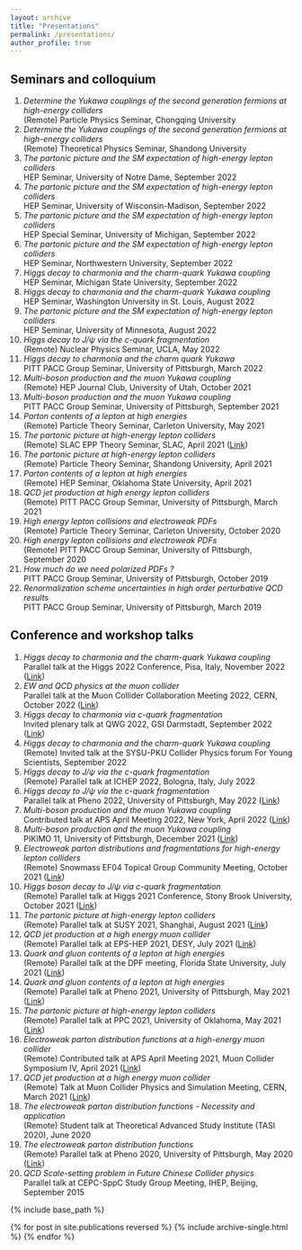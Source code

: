 ```yaml
---
layout: archive
title: "Presentations"
permalink: /presentations/
author_profile: true
---
```


## Seminars and colloquium
1. *Determine the Yukawa couplings of the second generation fermions at high-energy colliders*  
(Remote) Particle Physics Seminar, Chongqing University
1. *Determine the Yukawa couplings of the second generation fermions at high-energy colliders*  
(Remote) Theoretical Physics Seminar, Shandong University
1. *The partonic picture and the SM expectation of high-energy lepton colliders*  
HEP Seminar, University of Notre Dame, September 2022
1. *The partonic picture and the SM expectation of high-energy lepton colliders*  
HEP Seminar, University of Wisconsin-Madison, September 2022
1. *The partonic picture and the SM expectation of high-energy lepton colliders*  
HEP Special Seminar, University of Michigan, September 2022
1. *The partonic picture and the SM expectation of high-energy lepton colliders*  
HEP Seminar, Northwestern University, September 2022
1. *Higgs decay to charmonia and the charm-quark Yukawa coupling*  
HEP Seminar, Michigan State University, September 2022
1. *Higgs decay to charmonia and the charm-quark Yukawa coupling*  
HEP Seminar, Washington University in St. Louis, August 2022
1. *The partonic picture and the SM expectation of high-energy lepton colliders*  
HEP Seminar, University of Minnesota, August 2022
1. *Higgs decay to $J/\psi$ via the $c$-quark fragmentation*  
(Remote) Nuclear Physics Seminar, UCLA, May 2022
1. *Higgs decay to charmonia and the charm quark Yukawa*  
PITT PACC Group Seminar, University of Pittsburgh, March 2022
1. *Multi-boson production and the muon Yukawa coupling*  
(Remote) HEP Journal Club, University of Utah, October 2021
1. *Multi-boson production and the muon Yukawa coupling*  
PITT PACC Group Seminar, University of Pittsburgh, September 2021
1. *Parton contents of a lepton at high energies*  
(Remote) Particle Theory Seminar, Carleton University, May 2021
2. *The partonic picture at high-energy lepton colliders*  
(Remote) SLAC EPP Theory Seminar, SLAC, April 2021 ([Link](https://theory.slac.stanford.edu/events/epp-theory-seminar-yang-ma-university-pittsburgh-the-partonic-picture-high-energy-lepton))
3. *The partonic picture at high-energy lepton colliders*  
(Remote) Particle Theory Seminar, Shandong University, April 2021
4. *Parton contents of a lepton at high energies*  
(Remote) HEP Seminar, Oklahoma State University, April 2021
5. *QCD jet production at high energy lepton colliders*  
(Remote) PITT PACC Group Seminar, University of Pittsburgh, March 2021
6. *High energy lepton collisions and electroweak PDFs*  
(Remote) Particle Theory Seminar, Carleton University, October 2020
7. *High energy lepton collisions and electroweak PDFs*  
(Remote) PITT PACC Group Seminar, University of Pittsburgh, September 2020
8. *How much do we need polarized PDFs ?*  
PITT PACC Group Seminar, University of Pittsburgh, October 2019
9. *Renormalization scheme uncertainties in high order perturbative QCD results*  
PITT PACC Group Seminar, University of Pittsburgh, March 2019


## Conference and workshop talks
1. *Higgs decay to charmonia and the charm-quark Yukawa coupling*  
Parallel talk at the Higgs 2022 Conference, Pisa, Italy, November 2022 ([Link](https://indico.cern.ch/event/1086716/contributions/5056363/))
1. *EW and QCD physics at the muon collider*  
Parallel talk at the Muon Collider Collaboration Meeting 2022, CERN, October 2022 ([Link](https://indico.cern.ch/event/1175126/contributions/5025516/))
1. *Higgs decay to charmonia via $c$-quark fragmentation*  
Invited plenary talk at QWG 2022, GSI Darmstadt, September 2022 ([Link](https://indico.gsi.de/event/13128/contributions/65894/))
1. *Higgs decay to charmonia and the charm-quark Yukawa coupling*  
(Remote) Invited talk at the SYSU-PKU Collider Physics forum For Young Scientists, September 2022
1. *Higgs decay to $J/\psi$ via the $c$-quark fragmentation*  
(Remote) Parallel talk at ICHEP 2022, Bologna, Italy, July 2022
1. *Higgs decay to $J/\psi$ via the $c$-quark fragmentation*  
Parallel talk at Pheno 2022, University of Pittsburgh, May 2022 ([Link](https://indico.cern.ch/event/1089132/contributions/4853268/))
1. *Multi-boson production and the muon Yukawa coupling*  
Contributed talk at APS April Meeting 2022, New York, April 2022 ([Link](https://meetings.aps.org/Meeting/APR22/Session/W02.4))
1. *Multi-boson production and the muon Yukawa coupling*  
PIKIMO 11, University of Pittsburgh, December 2021 ([Link](https://indico.cern.ch/event/1091676/contributions/4637673/))
1. *Electroweak parton distributions and fragmentations for high-energy lepton colliders*  
(Remote) Snowmass EF04 Topical Group Community Meeting, October 2021 ([Link](https://indico.fnal.gov/event/50481/))
1. *Higgs boson decay to $J/\psi$ via $c$-quark fragmentation*  
(Remote) Parallel talk at Higgs 2021 Conference, Stony Brook University, October 2021 ([Link](https://indico.cern.ch/event/1030068/contributions/4512705/))
2. *The partonic picture at high-energy lepton colliders*  
(Remote) Parallel talk at SUSY 2021, Shanghai, August 2021 ([Link](https://indico.cern.ch/event/875077/contributions/4485459/))
3. *QCD jet production at a high energy muon collider*  
(Remote)  Parallel talk at EPS-HEP 2021, DESY, July 2021 ([Link](https://indico.desy.de/event/28202/contributions/105559/))
4. *Quark and gluon contents of a lepton at high energies*  
(Remote) Parallel talk at the DPF meeting, Florida State University, July 2021 ([Link](https://indico.cern.ch/event/1034469/contributions/4432688/))
5. *Quark and gluon contents of a lepton at high energies*  
(Remote) Parallel talk at Pheno 2021, University of Pittsburgh, May 2021 ([Link](https://indico.cern.ch/event/982783/contributions/4364720/))
6. *The partonic picture at high-energy lepton colliders*  
(Remote) Parallel talk at PPC 2021, University of Oklahoma, May 2021 ([Link](https://indico.cern.ch/event/822029/contributions/4305741/))
7. *Electroweak parton distribution functions at a high-energy muon collider*  
(Remote) Contributed talk at APS April Meeting 2021, Muon Collider Symposium IV, April 2021 ([Link](https://meetings.aps.org/Meeting/APR21/Session/Y07.7))
8. *QCD jet production at a high energy muon collider*  
(Remote) Talk at Muon Collider Physics and Simulation Meeting, CERN, March 2021 ([Link](https://indico.cern.ch/event/1019298/))
9. *The electroweak parton distribution functions - Necessity and application*  
(Remote) Student talk at Theoretical Advanced Study Institute (TASI 2020), June 2020
1. *The electroweak parton distribution functions*  
(Remote) Parallel talk at Pheno 2020, University of Pittsburgh, May 2020 ([Link](https://indico.cern.ch/event/858682/contributions/3837172/))
1. *QCD Scale-setting problem in Future Chinese Collider physics*  
Parallel talk at CEPC-SppC Study Group Meeting, IHEP, Beijing, September 2015

{% include base_path %}

{% for post in site.publications reversed %}
  {% include archive-single.html %}
{% endfor %}
